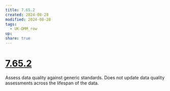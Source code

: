 ```yaml
---
title: 7.65.2
created: 2024-08-28
modified: 2024-08-28
tags:
  - UK-DMM_row
up: 
share: true
---
```

# [7.65.2](7.65.2.md)

Assess data quality against generic standards. Does not update data quality assessments across the lifespan of the data.

